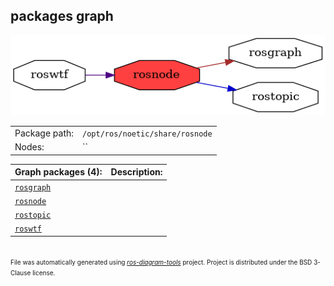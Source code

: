 <!--
File was automatically generated using 'ros-diagram-tools' project.
Project is distributed under the BSD 3-Clause license.
-->

## packages graph

[![rosnode](rosnode.png "rosnode")](rosnode.png)

|     |     |
| --- | --- |
| Package path: | `/opt/ros/noetic/share/rosnode` |
| Nodes: | `` |


| Graph packages (4): | Description: |
| ------------------- | ------------ |
| [`rosgraph`](rosgraph.html) |  |
| [`rosnode`](rosnode.html) |  |
| [`rostopic`](rostopic.html) |  |
| [`roswtf`](roswtf.html) |  |


</br>
<font size="1">
File was automatically generated using <a href="https://github.com/anetczuk/ros-diagram-tools"><i>ros-diagram-tools</i></a> project.
Project is distributed under the BSD 3-Clause license.
</font>
